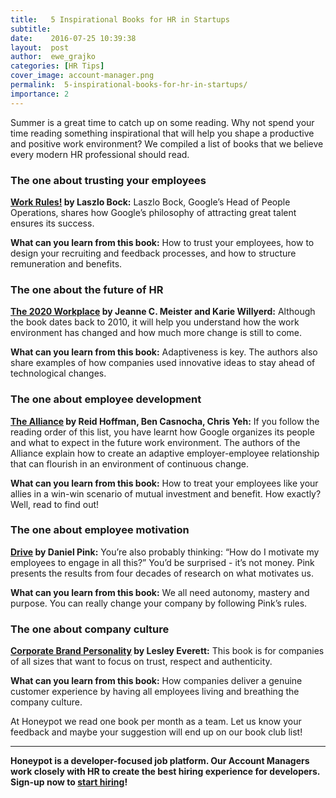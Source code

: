 ```yaml
---
title:   5 Inspirational Books for HR in Startups
subtitle:
date:    2016-07-25 10:39:38
layout:  post
author:  ewe_grajko
categories: [HR Tips] 
cover_image: account-manager.png
permalink:  5-inspirational-books-for-hr-in-startups/
importance: 2
---
```


Summer is a great time to catch up on some reading.  Why not spend your time reading something inspirational that will help you shape a productive and positive work environment? We compiled a list of books that we believe every modern HR professional should read. 

<!--more-->

### The one about trusting your employees

**[Work Rules!][1] by Laszlo Bock:** Laszlo Bock, Google’s Head of People Operations, shares how Google’s philosophy of attracting great talent ensures its success. 

**What can you learn from this book:** How to trust your employees, how to design your recruiting and feedback processes, and how to structure remuneration and benefits. 

### The one about the future of HR

**[The 2020 Workplace][2] by Jeanne C. Meister and Karie Willyerd:** Although the book dates back to 2010, it  will help you understand how the work environment has changed and how much more change is still to come.  

**What can you learn from this book:** Adaptiveness is key. The authors also share examples of how companies used innovative ideas to stay ahead of technological changes. 

### The one about employee development

**[The Alliance][3] by Reid Hoffman, Ben Casnocha, Chris Yeh:** If you follow the reading order of this list, you have learnt how Google organizes its people and what to expect in the future work environment. The authors of the Alliance explain how to create an adaptive employer-employee relationship that can flourish in an environment of continuous change.  

**What can you learn from this book:** How to treat your employees like your allies in a win-win scenario of mutual investment and benefit. How exactly? Well, read to find out!

### The one about employee motivation

**[Drive][4] by Daniel Pink:** You’re also probably thinking: “How do I motivate my employees to engage in all this?” You’d be surprised - it’s not money. Pink presents the results from four decades of research on what motivates us. 

**What can you learn from this book:** We all need autonomy, mastery and purpose. You can really change your company by following Pink’s rules.


### The one about company culture 

**[Corporate Brand Personality][5] by Lesley Everett:** This book is for companies of all sizes that want to focus on trust, respect and authenticity. 

**What can you learn from this book:** How companies deliver a genuine customer experience by having all employees living and breathing the company culture. 



At Honeypot we read one book per month as a team. Let us know your feedback and maybe your suggestion will end up on our book club list!


* * *

**Honeypot is a developer-focused job platform. Our Account Managers work closely with HR to create the best hiring experience for developers. Sign-up now to [start hiring][6]!**




[1]: https://www.amazon.de/Work-Rules-Insights-Inside-Transform/dp/1455554790
[2]: https://www.amazon.com/2020-Workplace-Innovative-Companies-Tomorrows/dp/0061763276/ref=pd_bxgy_14_img_2?ie=UTF8&psc=1&refRID=ZXF1X758C8HKEZTDYJR7 
[3]: https://www.amazon.de/Alliance-Managing-Talent-Networked-Age/dp/1625275773?ie=UTF8&colid=2B4GFTRX0E8A&coliid=I1222R2L4X2R73&ref_=wl_it_dp_v_S_ttl
[4]: https://www.amazon.de/Drive-Surprising-Truth-About-Motivates/dp/1594484805?ie=UTF8&colid=2B4GFTRX0E8A&coliid=I2IKS5MIBVVWFW&ref_=wl_it_dp_v_nS_ttl
[5]: https://www.amazon.com/Corporate-Brand-Personality-Organizations-Authenticity/dp/0749471379/ref=pd_sim_14_4?ie=UTF8&dpID=51Je%2Blj59-L&dpSrc=sims&preST=_AC_UL320_SR212%2C320_&psc=1&refRID=4F0SWXT40WP5ABVDCWWK 
[6]: https://www.honeypot.io/pages/for_employers?utm_source=books